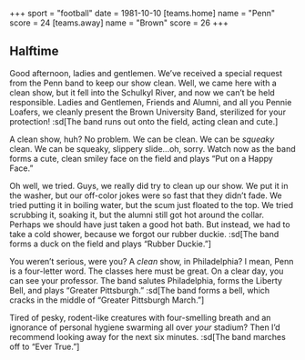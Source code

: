 +++
sport = "football"
date = 1981-10-10
[teams.home]
name = "Penn"
score = 24
[teams.away]
name = "Brown"
score = 26
+++

## Halftime

Good afternoon, ladies and gentlemen. We’ve received a special request from the Penn band to keep our show clean. Well, we came here with a clean show, but it fell into the Schulkyl River, and now we can’t be held responsible. Ladies and Gentlemen, Friends and Alumni, and all you Pennie Loafers, we cleanly present the Brown University Band, sterilized for your protection! :sd[The band runs out onto the field, acting clean and cute.]

A clean show, huh? No problem. We can be clean. We can be _squeaky_ clean. We can be squeaky, slippery slide...oh, sorry. Watch now as the band forms a cute, clean smiley face on the field and plays “Put on a Happy Face.”

Oh well, we tried. Guys, we really did try to clean up our show. We put it in the washer, but our off-color jokes were so fast that they didn’t fade. We tried putting it in boiling water, but the scum just floated to the top. We tried scrubbing it, soaking it, but the alumni still got hot around the collar. Perhaps we should have just taken a good hot bath. But instead, we had to take a cold shower, because we forgot our rubber duckie. :sd[The band forms a duck on the field and plays “Rubber Duckie.”]

You weren’t serious, were you? A _clean_ show, in Philadelphia? I mean, Penn is a four-letter word. The classes here must be great. On a clear day, you can see your professor. The band salutes Philadelphia, forms the Liberty Bell, and plays “Greater Pittsburgh.” :sd[The band forms a bell, which cracks in the middle of “Greater Pittsburgh March.”]

Tired of pesky, rodent-like creatures with four-smelling breath and an ignorance of personal hygiene swarming all over _your_ stadium? Then I’d recommend looking away for the next six minutes. :sd[The band marches off to “Ever True.”]
